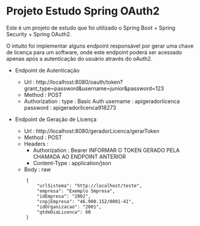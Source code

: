 # Projeto Estudo Spring OAuth2

Este é um projeto de estudo que foi utilizado o Spring Boot + Spring Security + Spring OAuth2.

O intuito foi implementar alguns endpoint responsável por gerar uma chave de licença para um software, onde este endpoint poderá ser acessado apenas após a autenticação do usuário através do oAuth2.

- Endpoint de Autenticação
    - Url : http://localhost:8080/oauth/token?grant_type=password&username=junior&password=123
    - Method : POST
    - Authorization : 
        type : Basic Auth
        username : apigeradorlicenca
        password : apigeradorlicenca918273
        
- Endpoint de Geração de Licença
    - Url : http://localhost:8080/geradorLicenca/gerarToken
    - Method : POST
    - Headers : 
        - Authorization : Bearer INFORMAR O TOKEN GERADO PELA CHAMADA AO ENDPOINT ANTERIOR
        - Content-Type : application/json
    - Body : raw
    ```
        { 
            "urlSistema": "http://localhost/teste",
            "empresa": "Exemplo Smpresa",
            "idEmpresa": "2002",
            "cnpjEmpresa": "46.900.152/0001-41",
            "idOrganizacao": "2001",
            "qtdeDiaLicenca": 60 
        }
    ```
